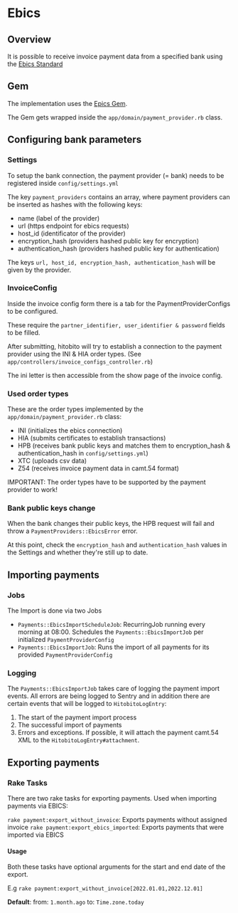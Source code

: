 # Ebics

## Overview

It is possible to receive invoice payment data from a specified bank using the [Ebics Standard](https://www.ebics.org/en/home)

## Gem

The implementation uses the [Epics Gem](https://github.com/railslove/epics).

The Gem gets wrapped inside the `app/domain/payment_provider.rb` class.

## Configuring bank parameters

### Settings

To setup the bank connection, the payment provider (= bank) needs to be registered inside `config/settings.yml`

The key `payment_providers` contains an array, where payment providers can be inserted as hashes with the following keys:

- name (label of the provider)
- url (https endpoint for ebics requests)
- host_id (identificator of the provider)
- encryption_hash (providers hashed public key for encryption)
- authentication_hash (providers hashed public key for authentication)

The keys `url, host_id, encryption_hash, authentication_hash` will be given by the provider.

### InvoiceConfig

Inside the invoice config form there is a tab for the PaymentProviderConfigs to be configured.

These require the `partner_identifier, user_identifier & password` fields to be filled.

After submitting, hitobito will try to establish a connection to the payment provider using the INI & HIA order types. (See `app/controllers/invoice_configs_controller.rb`)

The ini letter is then accessible from the show page of the invoice config.

### Used order types

These are the order types implemented by the `app/domain/payment_provider.rb` class:

- INI (initializes the ebics connection)
- HIA (submits certificates to establish transactions)
- HPB (receives bank public keys and matches them to encryption_hash & authentication_hash in `config/settings.yml`)
- XTC (uploads csv data)
- Z54 (receives invoice payment data in camt.54 format)

IMPORTANT: The order types have to be supported by the payment provider to work!

### Bank public keys change

When the bank changes their public keys, the HPB request will fail and throw a `PaymentProviders::EbicsError` error.

At this point, check the `encryption_hash` and `authentication_hash` values in the Settings and whether they're still up to date.

## Importing payments

### Jobs

The Import is done via two Jobs
- `Payments::EbicsImportScheduleJob`: RecurringJob running every morning at 08:00. Schedules the `Payments::EbicsImportJob` per initialized `PaymentProviderConfig`
- `Payments::EbicsImportJob`: Runs the import of all payments for its provided `PaymentProviderConfig`

### Logging

The `Payments::EbicsImportJob` takes care of logging the payment import events. All errors are being logged to Sentry and in addition there are certain events that will be logged to `HitobitoLogEntry`:
1. The start of the payment import process
2. The successful import of payments
3. Errors and exceptions. If possible, it will attach the payment camt.54 XML to the `HitobitoLogEntry#attachment`.

## Exporting payments

### Rake Tasks

There are two rake tasks for exporting payments. Used when importing payments via EBICS:

`rake payment:export_without_invoice`: Exports payments without assigned invoice
`rake payment:export_ebics_imported`: Exports payments that were imported via EBICS

#### Usage

Both these tasks have optional arguments for the start and end date of the export.

E.g `rake payment:export_without_invoice[2022.01.01,2022.12.01]`

**Default**: from: `1.month.ago` to: `Time.zone.today`
